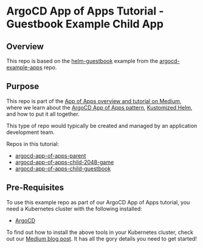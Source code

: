 # ArgoCD App of Apps Tutorial - Guestbook Example Child App

## Overview

This repo is based on the [helm-guestbook](https://github.com/argoproj/argocd-example-apps/tree/master/helm-guestbook) example from the [argocd-example-apps](https://github.com/argoproj/argocd-example-apps) repo.

## Purpose

This repo is part of the [App of Apps overview and tutorial on Medium](https://medium.com/@dee_zero/ea4993190e7c?source=friends_link&sk=1980f3547b68251370d4223d7098f589), where we learn about the [ArgoCD App of Apps pattern](https://argoproj.github.io/argo-cd/operator-manual/cluster-bootstrapping/#app-of-apps-pattern), [Kustomized Helm](https://jfrog.com/blog/power-up-helm-charts-using-kustomize-to-manage-kubernetes-deployments/), and how to put it all together.

This type of repo would typically be created and managed by an application development team.

Repos in this tutorial:

- [argocd-app-of-apps-parent](https://github.com/VonnyJap/argocd-app-of-apps-parent)
- [argocd-app-of-apps-child-2048-game](https://github.com/VonnyJap/argocd-app-of-apps-child-2048-game)
- [argocd-app-of-apps-child-guestbook](https://github.com/VonnyJap/argocd-app-of-apps-child-guestbook)

## Pre-Requisites

To use this example repo as part of our ArgoCD App of Apps tutorial, you need a Kubernetes cluster with the following installed:

- [ArgoCD](https://argoproj.github.io)

To find out how to install the above tools in your Kubernetes cluster, check out our [Medium blog post](https://medium.com/dzerolabs/installing-ambassador-argocd-and-tekton-on-kubernetes-540aacc983b9). It has all the gory details you need to get started!
